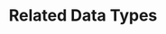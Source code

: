 ---
title: "Related Data Types"
linkTitle: "Related Data Types"
description: "This page looks at the related data types used in exception handling"
weight: 9
---